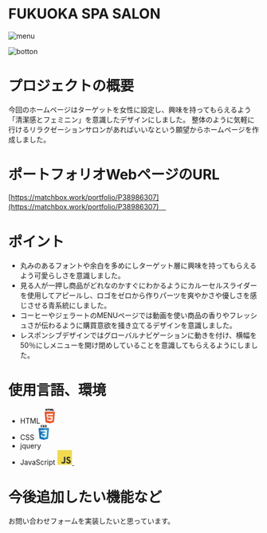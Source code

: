 # FUKUOKA SPA SALON


![menu](https://user-images.githubusercontent.com/87799790/189037478-4c5f029a-0b7d-44b7-b7bb-9dadb98f214b.gif)

![botton](https://user-images.githubusercontent.com/87799790/189037505-2261d090-4a6e-4387-90d1-d99963c5a118.gif)



# プロジェクトの概要
今回のホームページはターゲットを女性に設定し、興味を持ってもらえるよう「清潔感とフェミニン」を意識したデザインにしました。
整体のように気軽に行けるリラクゼーションサロンがあればいいなという願望からホームページを作成しました。　　

# ポートフォリオWebページのURL
[https://matchbox.work/portfolio/P38986307](https://matchbox.work/portfolio/P38986307)　


# ポイント
- 丸みのあるフォントや余白を多めにしターゲット層に興味を持ってもらえるよう可愛らしさを意識しました。  
- 見る人が一押し商品がどれなのかすぐにわかるようにカルーセルスライダーを使用してアピールし、ロゴをゼロから作りパーツを爽やかさや優しさを感じさせる青系統にしました。  
- コーヒーやジェラートのMENUページでは動画を使い商品の香りやフレッシュさが伝わるように購買意欲を掻き立てるデザインを意識しました。  
- レスポンシブデザインではグローバルナビゲーションに動きを付け、横幅を50％にしメニューを開け閉めしていることを意識してもらえるようにしました。  




# 使用言語、環境
- HTML <a href="https://www.w3.org/html/" target="_blank" rel="noreferrer"> 
    <img src="https://raw.githubusercontent.com/devicons/devicon/master/icons/html5/html5-original-wordmark.svg" alt="html5" width="30" height="30"/> </a> 
- CSS <a href="https://www.w3schools.com/css/" target="_blank" rel="noreferrer"> 
    <img src="https://raw.githubusercontent.com/devicons/devicon/master/icons/css3/css3-original-wordmark.svg" alt="css3" width="30" height="30"/> </a>
- jquery
- JavaScript <a href="https://developer.mozilla.org/en-US/docs/Web/JavaScript" target="_blank" rel="noreferrer">
    <img src="https://raw.githubusercontent.com/devicons/devicon/master/icons/javascript/javascript-original.svg" alt="javascript" width="30" height="30"/> </a>　　

# 今後追加したい機能など
お問い合わせフォームを実装したいと思っています。
